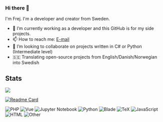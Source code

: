 ### Hi there 👋

I'm Frej. I'm a developer and creator from Sweden.

- 🔭 I’m currently working as a developer and this GitHub is for my side projects.
- 📫 How to reach me: [E-mail](mailto:frej.bjornsson@protonmail.com)
- 👯 I’m looking to collaborate on projects written in C# or Python (Intermediate level)
- 🇸🇪 Translating open-source projects from English/Danish/Norwegian into Swedish

## Stats
<a href="https://github.com/FrejBjornsson">
  <img align="center" src="https://github-readme-stats.vercel.app/api/top-langs/?username=FrejBjornsson&show_icons=true&theme=radical&layout=compact" />
</a>

[![Readme Card](https://github-readme-stats.vercel.app/api/pin/?username=FrejBjornsson&repo=PyPassGen)](https://github.com/anuraghazra/github-readme-stats)

![PHP](https://img.shields.io/static/v1?style=flat-square&label=PHP&color=555&labelColor=%234F5D95&message=31.6%25)
![Vue](https://img.shields.io/static/v1?style=flat-square&label=Vue&color=555&labelColor=%2341b883&message=29.6%25)
![Jupyter Notebook](https://img.shields.io/static/v1?style=flat-square&label=Jupyter%20Notebook&color=555&labelColor=%23DA5B0B&message=11.4%25)
![Python](https://img.shields.io/static/v1?style=flat-square&label=Python&color=555&labelColor=%233572A5&message=8.8%25)
![Blade](https://img.shields.io/static/v1?style=flat-square&label=Blade&color=555&labelColor=%23f7523f&message=4.6%25)
![TeX](https://img.shields.io/static/v1?style=flat-square&label=TeX&color=555&labelColor=%233D6117&message=3.7%25)
![JavaScript](https://img.shields.io/static/v1?style=flat-square&label=JavaScript&color=555&labelColor=%23f1e05a&message=3%25)
![HTML](https://img.shields.io/static/v1?style=flat-square&label=HTML&color=555&labelColor=%23e34c26&message=1.6%25)
![Other](https://img.shields.io/static/v1?style=flat-square&label=Other&color=555&labelColor=%23ededed&message=5.3%25)
